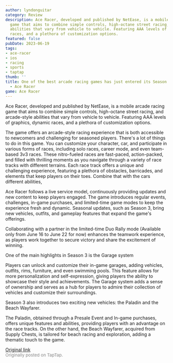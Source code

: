 ```yaml
---
author: lyndonguitar
category: Review
description: Ace Racer, developed and published by NetEase, is a mobile arcade racing
  game that aims to combine simple controls, high-octane street racing, and arcade-style
  abilities that vary from vehicle to vehicle. Featuring AAA levels of graphics, dynamic
  races, and a plethora of customization options.
featured: false
pubDate: 2023-06-19
tags:
- ace-racer
- ios
- racing
- sports
- taptap
thumb: ''
title: One of the best arcade racing games has just entered its Season 3 | First Impressions
  - Ace Racer
game: Ace Racer
---
```

Ace Racer, developed and published by NetEase, is a mobile arcade racing game that aims to combine simple controls, high-octane street racing, and arcade-style abilities that vary from vehicle to vehicle. Featuring AAA levels of graphics, dynamic races, and a plethora of customization options.

The game offers an arcade-style racing experience that is both accessible to newcomers and challenging for seasoned players. There's a lot of things to do in this game. You can customize your character, car, and participate in various forms of races, including solo races, career mode, and even team-based 3v3 races. These nitro-fueled races are fast-paced, action-packed, and filled with thrilling moments as you navigate through a variety of race tracks with different terrains. Each race track offers a unique and challenging experience, featuring a plethora of obstacles, barricades, and elements that keep players on their toes.  Combine that with the cars different abilities,

Ace Racer follows a live service model, continuously providing updates and new content to keep players engaged. The game introduces regular events, challenges, in-game purchases, and limited-time game modes to keep the experience fresh and dynamic. Seasonal updates, such as Season 3, bring new vehicles, outfits, and gameplay features that expand the game's offerings.

Collaborating with a partner in the limited-time Duo Rally mode (Available only from June 16 to June 22 for now) enhances the teamwork experience, as players work together to secure victory and share the excitement of winning.

One of the main highlights in Season 3 is the Garage system

Players can unlock and customize their in-game garages, adding vehicles, outfits, rims, furniture, and even swimming pools. This feature allows for more personalization and self-expression, giving players the ability to showcase their style and achievements. The Garage system adds a sense of ownership and serves as a hub for players to admire their collection of vehicles and customize their surroundings.

Season 3 also introduces two exciting new vehicles: the Paladin and the Beach Wayfarer.

The Paladin, obtained through a Presale Event and In-game purchases, offers unique features and abilities, providing players with an advantage on the race tracks. On the other hand, the Beach Wayfarer, acquired from Supply Chests, is tailored for beach racing and exploration, adding a thematic touch to the game.

[Original link](https://www.taptap.io/post/5848087)<br><span style="font-size: 0.95em; color: #888;">Originally posted on TapTap.</span>